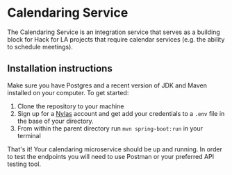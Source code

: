 # Calendaring Service
The Calendaring Service is an integration service that serves as a building block for Hack for LA projects that require calendar services (e.g. the ability to schedule meetings).

## Installation instructions
Make sure you have Postgres and a recent version of JDK and Maven installed on your computer. To get started:

1. Clone the repository to your machine
2. Sign up for a [Nylas](https://www.nylas.com/) account and get add your credentials to a `.env` file in the base of your directory.
3. From within the parent directory run `mvn spring-boot:run` in your terminal

That's it! Your calendaring microservice should be up and running. In order to test the endpoints you will need to use Postman or your preferred API testing tool.
